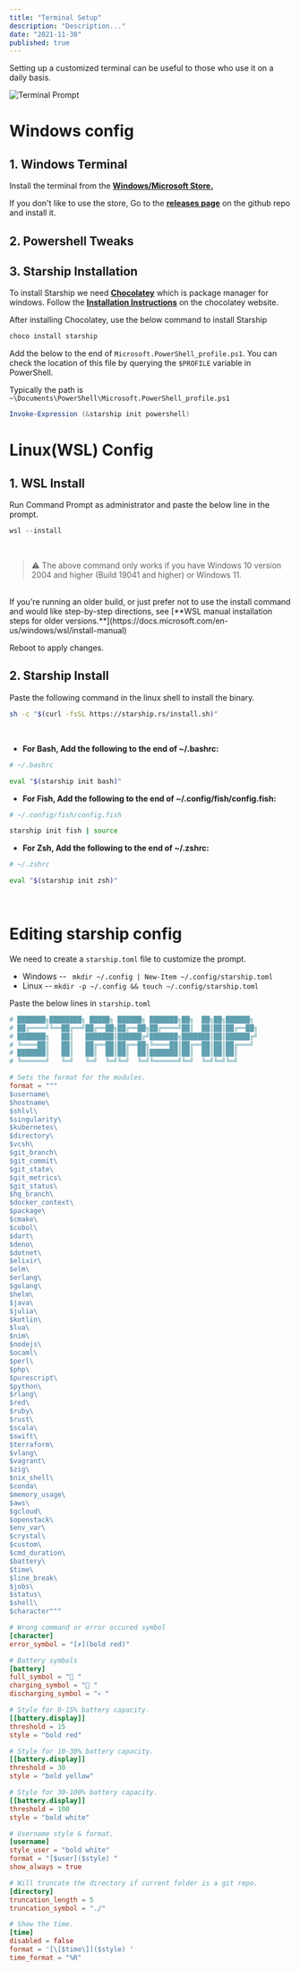 ```yaml
---
title: "Terminal Setup"
description: "Description..."
date: "2021-11-30"
published: true
---
```


Setting up a customized terminal can be useful to those who use it on a daily basis.

![Terminal Prompt](/blog-images/1-dev_setup/1.png)

# Windows config




## 1. Windows Terminal

Install the terminal from the [**Windows/Microsoft Store.**](https://www.microsoft.com/store/productId/9N0DX20HK701) 

If you don't like to use the store, Go to the [**releases page**](https://github.com/microsoft/terminal/releases/latest) on the github repo and install it.

## 2. Powershell Tweaks 
## 3. Starship Installation
To install Starship we need [**Chocolatey**](https://chocolatey.org/) which is package manager for windows. Follow the [**Installation Instructions**](https://chocolatey.org/install) on the chocolatey website.

After installing Chocolatey, use the below command to install Starship 
```sh
choco install starship
```

Add the below to the end of `Microsoft.PowerShell_profile.ps1`. You can check the location of this file by querying the `$PROFILE` variable in PowerShell. 

Typically the path is `~\Documents\PowerShell\Microsoft.PowerShell_profile.ps1`

```ps1
Invoke-Expression (&starship init powershell)
```
# Linux(WSL) Config
## 1. WSL Install
Run Command Prompt as administrator and paste the below line in the prompt.
```ps1
wsl --install
```
<br />

> ⚠️ The above command only works if you have Windows 10 version 2004 and higher (Build 19041 and higher) or Windows 11.

<br />
If you're running an older build, or just prefer not to use the install command and would like step-by-step directions, see [**WSL manual installation steps for older versions.**](https://docs.microsoft.com/en-us/windows/wsl/install-manual)

Reboot to apply changes.


## 2. Starship Install

Paste the following command in the linux shell to install the binary.

```sh
sh -c "$(curl -fsSL https://starship.rs/install.sh)"
```
<br />

- **For Bash, Add the following to the end of ~/.bashrc:**
```sh
# ~/.bashrc

eval "$(starship init bash)"
```
    
- **For Fish, Add the following to the end of ~/.config/fish/config.fish:**
```sh
# ~/.config/fish/config.fish

starship init fish | source
```

- **For Zsh, Add the following to the end of ~/.zshrc:**
```sh
# ~/.zshrc

eval "$(starship init zsh)"
```
<br />

# Editing starship config

We need to create a `starship.toml` file to customize the prompt.

- Windows -- ` mkdir ~/.config | New-Item ~/.config/starship.toml`
- Linux -- `mkdir -p ~/.config && touch ~/.config/starship.toml`

Paste the below lines in `starship.toml` 
```toml
# ███████╗████████╗ █████╗ ██████╗ ███████╗██╗  ██╗██╗██████╗ 
# ██╔════╝╚══██╔══╝██╔══██╗██╔══██╗██╔════╝██║  ██║██║██╔══██╗
# ███████╗   ██║   ███████║██████╔╝███████╗███████║██║██████╔╝
# ╚════██║   ██║   ██╔══██║██╔══██╗╚════██║██╔══██║██║██╔═══╝ 
# ███████║   ██║   ██║  ██║██║  ██║███████║██║  ██║██║██║     
# ╚══════╝   ╚═╝   ╚═╝  ╚═╝╚═╝  ╚═╝╚══════╝╚═╝  ╚═╝╚═╝╚═╝     

# Sets the format for the modules.
format = """
$username\
$hostname\
$shlvl\
$singularity\
$kubernetes\
$directory\
$vcsh\
$git_branch\
$git_commit\
$git_state\
$git_metrics\
$git_status\
$hg_branch\
$docker_context\
$package\
$cmake\
$cobol\
$dart\
$deno\
$dotnet\
$elixir\
$elm\
$erlang\
$golang\
$helm\
$java\
$julia\
$kotlin\
$lua\
$nim\
$nodejs\
$ocaml\
$perl\
$php\
$purescript\
$python\
$rlang\
$red\
$ruby\
$rust\
$scala\
$swift\
$terraform\
$vlang\
$vagrant\
$zig\
$nix_shell\
$conda\
$memory_usage\
$aws\
$gcloud\
$openstack\
$env_var\
$crystal\
$custom\
$cmd_duration\
$battery\
$time\
$line_break\
$jobs\
$status\
$shell\
$character"""

# Wrong command or error occured symbol
[character]
error_symbol = "[✗](bold red)"

# Battery symbols
[battery]
full_symbol = "🔋 "
charging_symbol = "🔌 "
discharging_symbol = "💀 "

# Style for 0-15% battery capacity.
[[battery.display]]
threshold = 15
style = "bold red"

# Style for 10-30% battery capacity.
[[battery.display]]
threshold = 30
style = "bold yellow"

# Style for 30-100% battery capacity.
[[battery.display]]
threshold = 100
style = "bold white"

# Username style & format.
[username]
style_user = "bold white"
format = "[$user]($style) "
show_always = true

# Will truncate the directory if current folder is a git repo.
[directory]
truncation_length = 5
truncation_symbol = "./"

# Show the time.
[time]
disabled = false
format = '[\[$time\]]($style) '
time_format = "%R"
```